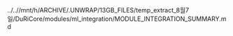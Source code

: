 ../..//mnt/h/ARCHIVE/.UNWRAP/13GB_FILES/temp_extract_8월7일/DuRiCore/modules/ml_integration/MODULE_INTEGRATION_SUMMARY.md